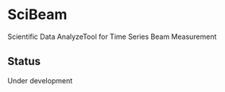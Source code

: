 # SciBeam
Scientific Data AnalyzeTool for Time Series Beam Measurement

## Status  
Under development  


